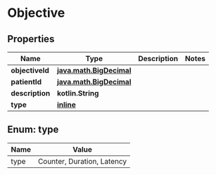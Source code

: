 
# Objective

## Properties
Name | Type | Description | Notes
------------ | ------------- | ------------- | -------------
**objectiveId** | [**java.math.BigDecimal**](java.math.BigDecimal.md) |  | 
**patientId** | [**java.math.BigDecimal**](java.math.BigDecimal.md) |  | 
**description** | **kotlin.String** |  | 
**type** | [**inline**](#Type) |  | 


<a name="Type"></a>
## Enum: type
Name | Value
---- | -----
type | Counter, Duration, Latency



